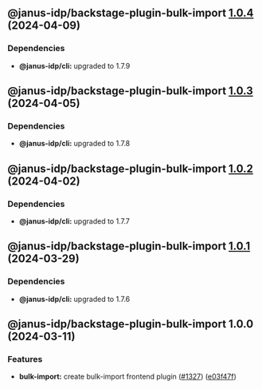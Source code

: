 ## @janus-idp/backstage-plugin-bulk-import [1.0.4](https://github.com/janus-idp/backstage-plugins/compare/@janus-idp/backstage-plugin-bulk-import@1.0.3...@janus-idp/backstage-plugin-bulk-import@1.0.4) (2024-04-09)



### Dependencies

* **@janus-idp/cli:** upgraded to 1.7.9

## @janus-idp/backstage-plugin-bulk-import [1.0.3](https://github.com/janus-idp/backstage-plugins/compare/@janus-idp/backstage-plugin-bulk-import@1.0.2...@janus-idp/backstage-plugin-bulk-import@1.0.3) (2024-04-05)



### Dependencies

* **@janus-idp/cli:** upgraded to 1.7.8

## @janus-idp/backstage-plugin-bulk-import [1.0.2](https://github.com/janus-idp/backstage-plugins/compare/@janus-idp/backstage-plugin-bulk-import@1.0.1...@janus-idp/backstage-plugin-bulk-import@1.0.2) (2024-04-02)



### Dependencies

* **@janus-idp/cli:** upgraded to 1.7.7

## @janus-idp/backstage-plugin-bulk-import [1.0.1](https://github.com/janus-idp/backstage-plugins/compare/@janus-idp/backstage-plugin-bulk-import@1.0.0...@janus-idp/backstage-plugin-bulk-import@1.0.1) (2024-03-29)



### Dependencies

* **@janus-idp/cli:** upgraded to 1.7.6

## @janus-idp/backstage-plugin-bulk-import 1.0.0 (2024-03-11)


### Features

* **bulk-import:** create bulk-import frontend plugin ([#1327](https://github.com/janus-idp/backstage-plugins/issues/1327)) ([e03f47f](https://github.com/janus-idp/backstage-plugins/commit/e03f47f1f770823ee79a97a2fa79cec144394b17))
